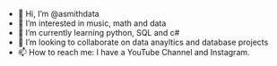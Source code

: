 - 👋 Hi, I’m @asmithdata
- 👀 I’m interested in music, math and data
- 🌱 I’m currently learning python, SQL and c#
- 💞️ I’m looking to collaborate on data anayltics and database projects
- 📫 How to reach me: I have a YouTube Channel and Instagram.

<!---
asmithdata/asmithdata is a ✨ special ✨ repository because its `README.md` (this file) appears on your GitHub profile.
You can click the Preview link to take a look at your changes.
--->
